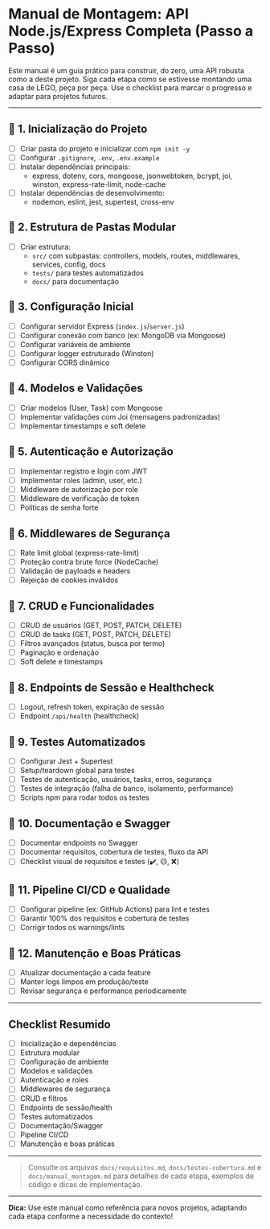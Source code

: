 # Manual de Montagem: API Node.js/Express Completa (Passo a Passo)

Este manual é um guia prático para construir, do zero, uma API robusta como a deste projeto. Siga cada etapa como se estivesse montando uma casa de LEGO, peça por peça. Use o checklist para marcar o progresso e adaptar para projetos futuros.

---

## 🧱 1. Inicialização do Projeto
- [ ] Criar pasta do projeto e inicializar com `npm init -y`
- [ ] Configurar `.gitignore`, `.env`, `.env.example`
- [ ] Instalar dependências principais:
  - express, dotenv, cors, mongoose, jsonwebtoken, bcrypt, joi, winston, express-rate-limit, node-cache
- [ ] Instalar dependências de desenvolvimento:
  - nodemon, eslint, jest, supertest, cross-env

## 🧱 2. Estrutura de Pastas Modular
- [ ] Criar estrutura:
  - `src/` com subpastas: controllers, models, routes, middlewares, services, config, docs
  - `tests/` para testes automatizados
  - `docs/` para documentação

## 🧱 3. Configuração Inicial
- [ ] Configurar servidor Express (`index.js`/`server.js`)
- [ ] Configurar conexão com banco (ex: MongoDB via Mongoose)
- [ ] Configurar variáveis de ambiente
- [ ] Configurar logger estruturado (Winston)
- [ ] Configurar CORS dinâmico

## 🧱 4. Modelos e Validações
- [ ] Criar modelos (User, Task) com Mongoose
- [ ] Implementar validações com Joi (mensagens padronizadas)
- [ ] Implementar timestamps e soft delete

## 🧱 5. Autenticação e Autorização
- [ ] Implementar registro e login com JWT
- [ ] Implementar roles (admin, user, etc.)
- [ ] Middleware de autorização por role
- [ ] Middleware de verificação de token
- [ ] Políticas de senha forte

## 🧱 6. Middlewares de Segurança
- [ ] Rate limit global (express-rate-limit)
- [ ] Proteção contra brute force (NodeCache)
- [ ] Validação de payloads e headers
- [ ] Rejeição de cookies inválidos

## 🧱 7. CRUD e Funcionalidades
- [ ] CRUD de usuários (GET, POST, PATCH, DELETE)
- [ ] CRUD de tasks (GET, POST, PATCH, DELETE)
- [ ] Filtros avançados (status, busca por termo)
- [ ] Paginação e ordenação
- [ ] Soft delete e timestamps

## 🧱 8. Endpoints de Sessão e Healthcheck
- [ ] Logout, refresh token, expiração de sessão
- [ ] Endpoint `/api/health` (healthcheck)

## 🧱 9. Testes Automatizados
- [ ] Configurar Jest + Supertest
- [ ] Setup/teardown global para testes
- [ ] Testes de autenticação, usuários, tasks, erros, segurança
- [ ] Testes de integração (falha de banco, isolamento, performance)
- [ ] Scripts npm para rodar todos os testes

## 🧱 10. Documentação e Swagger
- [ ] Documentar endpoints no Swagger
- [ ] Documentar requisitos, cobertura de testes, fluxo da API
- [ ] Checklist visual de requisitos e testes (✔️, 🟡, ❌)

## 🧱 11. Pipeline CI/CD e Qualidade
- [ ] Configurar pipeline (ex: GitHub Actions) para lint e testes
- [ ] Garantir 100% dos requisitos e cobertura de testes
- [ ] Corrigir todos os warnings/lints

## 🧱 12. Manutenção e Boas Práticas
- [ ] Atualizar documentação a cada feature
- [ ] Manter logs limpos em produção/teste
- [ ] Revisar segurança e performance periodicamente

---

## Checklist Resumido

- [ ] Inicialização e dependências
- [ ] Estrutura modular
- [ ] Configuração de ambiente
- [ ] Modelos e validações
- [ ] Autenticação e roles
- [ ] Middlewares de segurança
- [ ] CRUD e filtros
- [ ] Endpoints de sessão/health
- [ ] Testes automatizados
- [ ] Documentação/Swagger
- [ ] Pipeline CI/CD
- [ ] Manutenção e boas práticas

---

> Consulte os arquivos `docs/requisitos.md`, `docs/testes-cobertura.md` e `docs/manual_montagem.md` para detalhes de cada etapa, exemplos de código e dicas de implementação.

---

**Dica:** Use este manual como referência para novos projetos, adaptando cada etapa conforme a necessidade do contexto!
